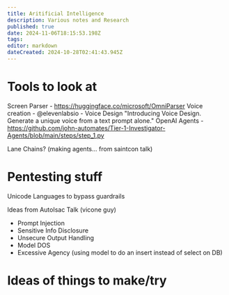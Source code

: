 ```yaml
---
title: Aritificial Intelligence
description: Various notes and Research
published: true
date: 2024-11-06T18:15:53.198Z
tags: 
editor: markdown
dateCreated: 2024-10-28T02:41:43.945Z
---
```


# Tools to look at

Screen Parser - https://huggingface.co/microsoft/OmniParser
Voice creation - @elevenlabsio - Voice Design "Introducing Voice Design. Generate a unique voice from a text prompt alone."
OpenAI Agents - https://github.com/john-automates/Tier-1-Investigator-Agents/blob/main/steps/step_1.py


Lane Chains?  (making agents... from saintcon talk)

# Pentesting stuff
Unicode Languages to bypass guardrails

Ideas from AutoIsac Talk (vicone guy)
 - Prompt Injection
 - Sensitive Info Disclosure
 - Unsecure Output Handling
 - Model DOS
 - Excessive Agency (using model to do an insert instead of select on DB)

# Ideas of things to make/try


